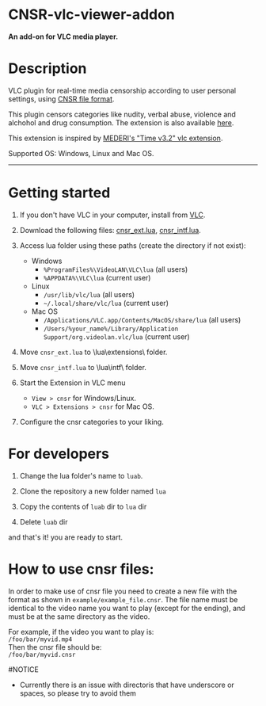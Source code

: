 # CNSR-vlc-viewer-addon

**An add-on for VLC media player.**

# Description

VLC plugin for real-time media censorship according to user personal settings,
using [CNSR file format](https://github.com/ophirhan/cnsr-file-format-specification).

This plugin censors categories like nudity, verbal abuse, violence and alchohol and drug consumption.
The extension is also available [here](https://addons.videolan.org/p/1537958/).

This extension is inspired by [MEDERI's "Time v3.2" vlc extension](https://addons.videolan.org/p/1154032/).

Supported OS: Windows, Linux and Mac OS.
_____________________________________________________________________________________________________

# Getting started

1. If you don't have VLC in your computer, install from [VLC](https://www.videolan.org/).
2. Download the following files: [cnsr_ext.lua](https://github.com/ophirhan/cnsr-vlc-viewer-addon/blob/main/extensions/cnsr_ext.lua), [cnsr_intf.lua](https://github.com/ophirhan/cnsr-vlc-viewer-addon/blob/main/intf/cnsr_intf.lua).
3. Access lua folder using these paths (create the directory if not exist):
    - Windows
        - `%ProgramFiles%\VideoLAN\VLC\lua` (all users)
        - `%APPDATA%\VLC\lua` (current user)
    - Linux
        - `/usr/lib/vlc/lua` (all users)
        - `~/.local/share/vlc/lua` (current user)
    - Mac OS
        - `/Applications/VLC.app/Contents/MacOS/share/lua` (all users)
        - `/Users/%your_name%/Library/Application Support/org.videolan.vlc/lua` (current user) 
  
4. Move `cnsr_ext.lua` to \lua\extensions\ folder.
5. Move `cnsr_intf.lua` to \lua\intf\ folder.
6. Start the Extension in VLC menu
    - `View > cnsr` for Windows/Linux.
    - `VLC > Extensions > cnsr` for Mac OS.
7. Configure the cnsr categories to your liking.

# For developers

1. Change the lua folder's name to `luab`.

2. Clone the repository a new folder named `lua`

3. Copy the contents of `luab` dir to `lua` dir

4. Delete `luab` dir

and that's it! you are ready to start.

# How to use cnsr files:
In order to make use of cnsr file you need to create a new file with the format as shown in `example/example_file.cnsr`.
The file name must be identical to the video name you want to play (except for the ending), and must be at the same directory as the video.

For example, if the video you want to play is: <br>
`/foo/bar/myvid.mp4` <br>
Then the cnsr file should be: <br>
`/foo/bar/myvid.cnsr` <br>

#NOTICE
- Currently there is an issue with directoris that have underscore or spaces, so please try to avoid them

